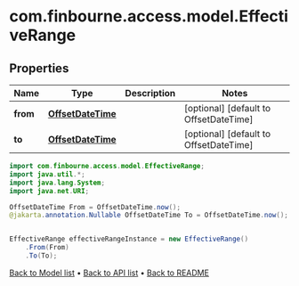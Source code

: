 # com.finbourne.access.model.EffectiveRange

## Properties

Name | Type | Description | Notes
------------ | ------------- | ------------- | -------------
**from** | [**OffsetDateTime**](OffsetDateTime.md) |  | [optional] [default to OffsetDateTime]
**to** | [**OffsetDateTime**](OffsetDateTime.md) |  | [optional] [default to OffsetDateTime]

```java
import com.finbourne.access.model.EffectiveRange;
import java.util.*;
import java.lang.System;
import java.net.URI;

OffsetDateTime From = OffsetDateTime.now();
@jakarta.annotation.Nullable OffsetDateTime To = OffsetDateTime.now();


EffectiveRange effectiveRangeInstance = new EffectiveRange()
    .From(From)
    .To(To);
```


[Back to Model list](../README.md#documentation-for-models) &#8226; [Back to API list](../README.md#documentation-for-api-endpoints) &#8226; [Back to README](../README.md)
